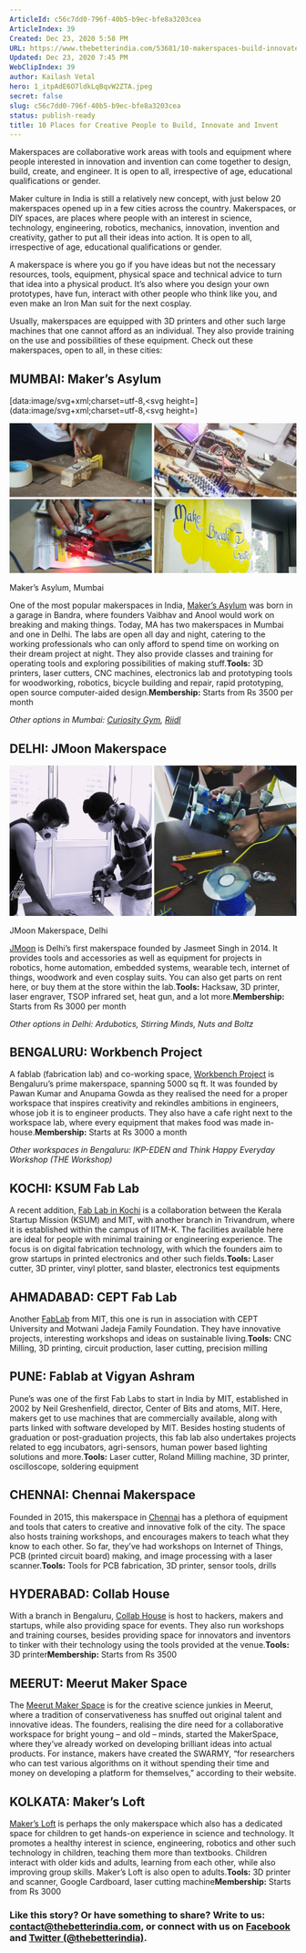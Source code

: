 ```yaml
---
ArticleId: c56c7dd0-796f-40b5-b9ec-bfe8a3203cea
ArticleIndex: 39
Created: Dec 23, 2020 5:58 PM
URL: https://www.thebetterindia.com/53681/10-makerspaces-build-innovate-invent/amp/
Updated: Dec 23, 2020 7:45 PM
WebClipIndex: 39
author: Kailash Vetal
hero: 1_itpAdE6O7ldkLqBqvW2ZTA.jpeg
secret: false
slug: c56c7dd0-796f-40b5-b9ec-bfe8a3203cea
status: publish-ready
title: 10 Places for Creative People to Build, Innovate and Invent
---
```

Makerspaces are collaborative work areas with tools and equipment where people interested in innovation and invention can come together to design, build, create, and engineer. It is open to all, irrespective of age, educational qualifications or gender.

Maker culture in India is still a relatively new concept, with just below 20 makerspaces opened up in a few cities across the country. Makerspaces, or DIY spaces, are places where people with an interest in science, technology, engineering, robotics, mechanics, innovation, invention and creativity, gather to put all their ideas into action. It is open to all, irrespective of age, educational qualifications or gender.

A makerspace is where you go if you have ideas but not the necessary resources, tools, equipment, physical space and technical advice to turn that idea into a physical product. It’s also where you design your own prototypes, have fun, interact with other people who think like you, and even make an Iron Man suit for the next cosplay.

Usually, makerspaces are equipped with 3D printers and other such large machines that one cannot afford as an individual. They also provide training on the use and possibilities of these equipment. Check out these makerspaces, open to all, in these cities:

## MUMBAI: Maker’s Asylum

[data:image/svg+xml;charset=utf-8,<svg height=](data:image/svg+xml;charset=utf-8,<svg height=)

![39%204e9808d952d64c51b80fd489d0aaf7b3/MAKERSASYLUM.jpg](39%204e9808d952d64c51b80fd489d0aaf7b3/MAKERSASYLUM.jpg)

Maker’s Asylum, Mumbai

One of the most popular makerspaces in India, [Maker’s Asylum](http://makersasylum.com/) was born in a garage in Bandra, where founders Vaibhav and Anool would work on breaking and making things. Today, MA has two makerspaces in Mumbai and one in Delhi. The labs are open all day and night, catering to the working professionals who can only afford to spend time on working on their dream project at night. They also provide classes and training for operating tools and exploring possibilities of making stuff.**Tools:** 3D printers, laser cutters, CNC machines, electronics lab and prototyping tools for woodworking, robotics, bicycle building and repair, rapid prototyping, open source computer-aided design.**Membership:** Starts from Rs 3500 per month

*Other options in Mumbai: [Curiosity Gym](http://curiositygym.com/), [Riidl](http://riidl.org/)*

## DELHI: JMoon Makerspace

![39%204e9808d952d64c51b80fd489d0aaf7b3/JMOONLABS.jpg](39%204e9808d952d64c51b80fd489d0aaf7b3/JMOONLABS.jpg)

JMoon Makerspace, Delhi

[JMoon](http://jmoonmaker.space/) is Delhi’s first makerspace founded by Jasmeet Singh in 2014. It provides tools and accessories as well as equipment for projects in robotics, home automation, embedded systems, wearable tech, internet of things, woodwork and even cosplay suits. You can also get parts on rent here, or buy them at the store within the lab.**Tools:** Hacksaw, 3D printer, laser engraver, TSOP infrared set, heat gun, and a lot more.**Membership:** Starts from Rs 3000 per month

*Other options in Delhi: Ardubotics, Stirring Minds, Nuts and Boltz*

## BENGALURU: Workbench Project

A fablab (fabrication lab) and co-working space, [Workbench Project](https://www.workbenchprojects.com/) is Bengaluru’s prime makerspace, spanning 5000 sq ft. It was founded by Pawan Kumar and Anupama Gowda as they realised the need for a proper workspace that inspires creativity and rekindles ambitions in engineers, whose job it is to engineer products. They also have a cafe right next to the workspace lab, where every equipment that makes food was made in-house.**Membership:** Starts at Rs 3000 a month

*Other workspaces in Bengaluru: IKP-EDEN and Think Happy Everyday Workshop (THE Workshop)*

## KOCHI: KSUM Fab Lab

A recent addition, [Fab Lab in Kochi](https://startupmission.kerala.gov.in/fablab) is a collaboration between the Kerala Startup Mission (KSUM) and MIT, with another branch in Trivandrum, where it is established within the campus of IITM-K. The facilities available here are ideal for people with minimal training or engineering experience. The focus is on digital fabrication technology, with which the founders aim to grow startups in printed electronics and other such fields.**Tools:** Laser cutter, 3D printer, vinyl plotter, sand blaster, electronics test equipments

## AHMADABAD: CEPT Fab Lab

Another [FabLab](https://www.facebook.com/fablabcept/) from MIT, this one is run in association with CEPT University and Motwani Jadeja Family Foundation. They have innovative projects, interesting workshops and ideas on sustainable living.**Tools:** CNC Milling, 3D printing, circuit production, laser cutting, precision milling

## PUNE: Fablab at Vigyan Ashram

Pune’s was one of the first Fab Labs to start in India by MIT, established in 2002 by Neil Greshenfield, director, Center of Bits and atoms, MIT. Here, makers get to use machines that are commercially available, along with parts linked with software developed by MIT. Besides hosting students of graduation or post-graduation projects, this fab lab also undertakes projects related to egg incubators, agri-sensors, human power based lighting solutions and more.**Tools:** Laser cutter, Roland Milling machine, 3D printer, oscilloscope, soldering equipment

## CHENNAI: Chennai Makerspace

Founded in 2015, this makerspace in [Chennai](http://chennaimakerspace.com/) has a plethora of equipment and tools that caters to creative and innovative folk of the city. The space also hosts training workshops, and encourages makers to teach what they know to each other. So far, they’ve had workshops on Internet of Things, PCB (printed circuit board) making, and image processing with a laser scanner.**Tools:** Tools for PCB fabrication, 3D printer, sensor tools, drills

## HYDERABAD: Collab House

With a branch in Bengaluru, [Collab House](http://collab.house/) is host to hackers, makers and startups, while also providing space for events. They also run workshops and training courses, besides providing space for innovators and inventors to tinker with their technology using the tools provided at the venue.**Tools:** 3D printer**Membership:** Starts from Rs 3500

## MEERUT: Meerut Maker Space

The [Meerut Maker Space](http://www.meerutmakerspace.com/) is for the creative science junkies in Meerut, where a tradition of conservativeness has snuffed out original talent and innovative ideas. The founders, realising the dire need for a collaborative workspace for bright young – and old – minds, started the MakerSpace, where they’ve already worked on developing brilliant ideas into actual products. For instance, makers have created the SWARMY, “for researchers who can test various algorithms on it without spending their time and money on developing a platform for themselves,” according to their website.

## KOLKATA: Maker’s Loft

[Maker’s Loft](https://makersloft.in/) is perhaps the only makerspace which also has a dedicated space for children to get hands-on experience in science and technology. It promotes a healthy interest in science, engineering, robotics and other such technology in children, teaching them more than textbooks. Children interact with older kids and adults, learning from each other, while also improving group skills. Maker’s Loft is also open to adults.**Tools:** 3D printer and scanner, Google Cardboard, laser cutting machine**Membership:** Starts from Rs 3000

### Like this story? Or have something to share? Write to us: contact@thebetterindia.com, or connect with us on [Facebook](https://www.facebook.com/thebetterindia) and [Twitter (@thebetterindia)](https://twitter.com/thebetterindia).
